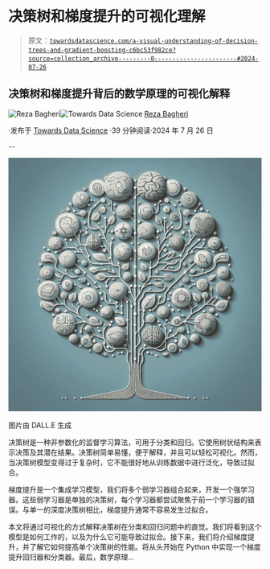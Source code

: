 # 决策树和梯度提升的可视化理解

> 原文：[`towardsdatascience.com/a-visual-understanding-of-decision-trees-and-gradient-boosting-c6bc53f982ce?source=collection_archive---------0-----------------------#2024-07-26`](https://towardsdatascience.com/a-visual-understanding-of-decision-trees-and-gradient-boosting-c6bc53f982ce?source=collection_archive---------0-----------------------#2024-07-26)

## 决策树和梯度提升背后的数学原理的可视化解释

[](https://reza-bagheri79.medium.com/?source=post_page---byline--c6bc53f982ce--------------------------------)![Reza Bagheri](https://reza-bagheri79.medium.com/?source=post_page---byline--c6bc53f982ce--------------------------------)[](https://towardsdatascience.com/?source=post_page---byline--c6bc53f982ce--------------------------------)![Towards Data Science](https://towardsdatascience.com/?source=post_page---byline--c6bc53f982ce--------------------------------) [Reza Bagheri](https://reza-bagheri79.medium.com/?source=post_page---byline--c6bc53f982ce--------------------------------)

·发布于 [Towards Data Science](https://towardsdatascience.com/?source=post_page---byline--c6bc53f982ce--------------------------------) ·39 分钟阅读·2024 年 7 月 26 日

--

![](img/1316e40940c1a29a9c9b6262d983bb1b.png)

图片由 DALL.E 生成

决策树是一种非参数化的监督学习算法，可用于分类和回归。它使用树状结构来表示决策及其潜在结果。决策树简单易懂，便于解释，并且可以轻松可视化。然而，当决策树模型变得过于复杂时，它不能很好地从训练数据中进行泛化，导致过拟合。

梯度提升是一个集成学习模型，我们将多个弱学习器组合起来，开发一个强学习器。这些弱学习器是单独的决策树，每个学习器都尝试聚焦于前一个学习器的错误。与单一的深度决策树相比，梯度提升通常不容易发生过拟合。

本文将通过可视化的方式解释决策树在分类和回归问题中的直觉。我们将看到这个模型是如何工作的，以及为什么它可能导致过拟合。接下来，我们将介绍梯度提升，并了解它如何提高单个决策树的性能。将从头开始在 Python 中实现一个梯度提升回归器和分类器。最后，数学原理...
